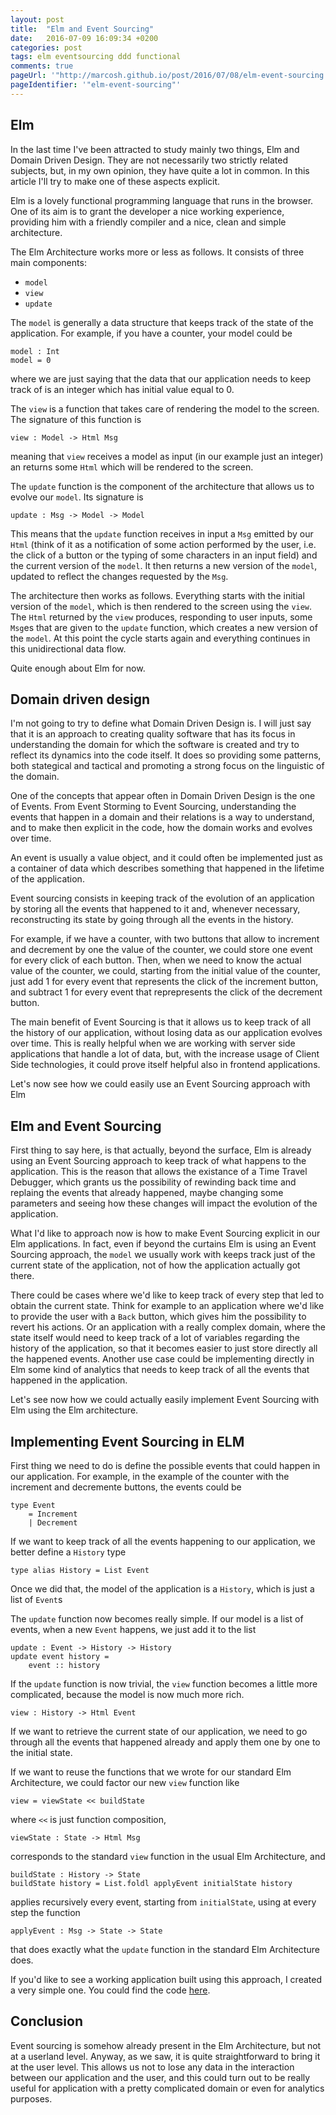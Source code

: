 ```yaml
---
layout: post
title:  "Elm and Event Sourcing"
date:   2016-07-09 16:09:34 +0200
categories: post
tags: elm eventsourcing ddd functional
comments: true
pageUrl: '"http://marcosh.github.io/post/2016/07/08/elm-event-sourcing.html"'
pageIdentifier: '"elm-event-sourcing"'
---
```


## Elm

In the last time I've been attracted to study mainly two things, Elm and Domain Driven Design. They are not necessarily two strictly related subjects, but, in my own opinion, they have quite a lot in common. In this article I'll try to make one of these aspects explicit.

Elm is a lovely functional programming language that runs in the browser. One of its aim is to grant the developer a nice working experience, providing him with a friendly compiler and a nice, clean and simple architecture.

The Elm Architecture works more or less as follows. It consists of three main components:

- `model`
- `view`
- `update`

The `model` is generally a data structure that keeps track of the state of the application. For example, if you have a counter, your model could be

    model : Int
    model = 0

where we are just saying that the data that our application needs to keep track of is an integer which has initial value equal to 0.

The `view` is a function that takes care of rendering the model to the screen. The signature of this function is

    view : Model -> Html Msg

meaning that `view` receives a model as input (in our example just an integer) an returns some `Html` which will be rendered to the screen.

The `update` function is the component of the architecture that allows us to evolve our `model`. Its signature is

    update : Msg -> Model -> Model

This means that the `update` function receives in input a `Msg` emitted by our `Html` (think of it as a notification of some action performed by the user, i.e. the click of a button or the typing of some characters in an input field) and the current version of the `model`. It then returns a new version of the `model`, updated to reflect the changes requested by the `Msg`.

The architecture then works as follows. Everything starts with the initial version of the `model`, which is then rendered to the screen using the `view`. The `Html` returned by the `view` produces, responding to user inputs, some `Msg`es that are given to the `update` function, which creates a new version of the `model`. At this point the cycle starts again and everything continues in this unidirectional data flow.

Quite enough about Elm for now.

## Domain driven design

I'm not going to try to define what Domain Driven Design is. I will just say that it is an approach to creating quality software that has its focus in understanding the domain for which the software is created and try to reflect its dynamics into the code itself. It does so providing some patterns, both stategical and tactical and promoting a strong focus on the linguistic of the domain.

One of the concepts that appear often in Domain Driven Design is the one of Events. From Event Storming to Event Sourcing, understanding the events that happen in a domain and their relations is a way to understand, and to make then explicit in the code, how the domain works and evolves over time.

An event is usually a value object, and it could often be implemented just as a container of data which describes something that happened in the lifetime of the application.

Event sourcing consists in keeping track of the evolution of an application by storing all the events that happened to it and, whenever necessary, reconstructing its state by going through all the events in the history.

For example, if we have a counter, with two buttons that allow to increment and decrement by one the value of the counter, we could store one event for every click of each button. Then, when we need to know the actual value of the counter, we could, starting from the initial value of the counter, just add 1 for every event that represents the click of the increment button, and subtract 1 for every event that reprepresents the click of the decrement button.

The main benefit of Event Sourcing is that it allows us to keep track of all the history of our application, without losing data as our application evolves over time. This is really helpful when we are working with server side applications that handle a lot of data, but, with the increase usage of Client Side technologies, it could prove itself helpful also in frontend applications.

Let's now see how we could easily use an Event Sourcing approach with Elm

## Elm and Event Sourcing

First thing to say here, is that actually, beyond the surface, Elm is already using an Event Sourcing approach to keep track of what happens to the application. This is the reason that allows the existance of a Time Travel Debugger, which grants us the possibility of rewinding back time and replaing the events that already happened, maybe changing some parameters and seeing how these changes will impact the evolution of the application.

What I'd like to approach now is how to make Event Sourcing explicit in our Elm applications. In fact, even if beyond the curtains Elm is using an Event Sourcing approach, the `model` we usually work with keeps track just of the current state of the application, not of how the application actually got there.

There could be cases where we'd like to keep track of every step that led to obtain the current state. Think for example to an application where we'd like to provide the user with a `Back` button, which gives him the possibility to revert his actions. Or an application with a really complex domain, where the state itself would need to keep track of a lot of variables regarding the history of the application, so that it becomes easier to just store directly all the happened events. Another use case could be implementing directly in Elm some kind of analytics that needs to keep track of all the events that happened in the application.

Let's see now how we could actually easily implement Event Sourcing with Elm using the Elm architecture.


## Implementing Event Sourcing in ELM

First thing we need to do is define the possible events that could happen in our application. For example, in the example of the counter with the increment and decremente buttons, the events could be

    type Event
        = Increment
        | Decrement

If we want to keep track of all the events happening to our application, we better define a `History` type

    type alias History = List Event

Once we did that, the model of the application is a `History`, which is just a list of `Event`s

The `update` function now becomes really simple. If our model is a list of events, when a new `Event` happens, we just add it to the list

    update : Event -> History -> History
    update event history =
        event :: history

If the `update` function is now trivial, the `view` function becomes a little more complicated, because the model is now much more rich.

    view : History -> Html Event

If we want to retrieve the current state  of our application, we need to go through all the events that happened already and apply them one by one to the initial state.

If we want to reuse the functions that we wrote for our standard Elm Architecture, we could factor our new `view` function like

    view = viewState << buildState

where `<<` is just function composition,

    viewState : State -> Html Msg

corresponds to the standard `view` function in the usual Elm Architecture, and

    buildState : History -> State
    buildState history = List.foldl applyEvent initialState history

applies recursively every event, starting from `initialState`, using at every step the function

    applyEvent : Msg -> State -> State

that does exactly what the `update` function in the standard Elm Architecture does.

If you'd like to see a working application built using this approach, I created a very simple one. You could find the code [here](https://github.com/marcosh/elm-escqrs/blob/master/EsMain.elm).

## Conclusion

Event sourcing is somehow already present in the Elm Architecture, but not at a userland level. Anyway, as we saw, it is quite straightforward to bring it at the user level.
This allows us not to lose any data in the interaction between our application and the user, and this could turn out to be really useful for application with a pretty complicated domain or even for analytics purposes.